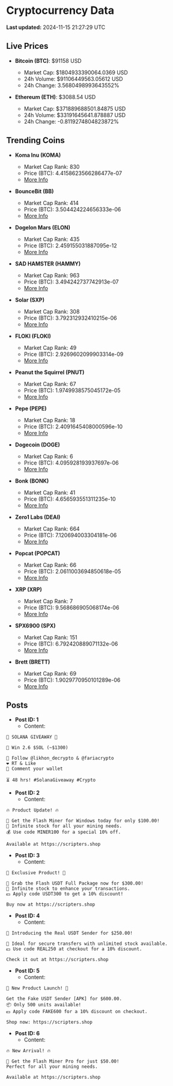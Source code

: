 # Cryptocurrency Data

**Last updated:** 2024-11-15 21:27:29 UTC

## Live Prices
- **Bitcoin (BTC)**: $91158 USD
  - Market Cap: $1804933390064.0369 USD
  - 24h Volume: $91106449563.05612 USD
  - 24h Change: 3.5680498993643552%

- **Ethereum (ETH)**: $3088.54 USD
  - Market Cap: $371889688501.84875 USD
  - 24h Volume: $33191645641.878887 USD
  - 24h Change: -0.8119274804823872%

## Trending Coins
- **Koma Inu (KOMA)**
  - Market Cap Rank: 830
  - Price (BTC): 4.4158623566286477e-07
  - [More Info](https://www.coingecko.com/en/coins/koma-inu)

- **BounceBit (BB)**
  - Market Cap Rank: 414
  - Price (BTC): 3.504424224656333e-06
  - [More Info](https://www.coingecko.com/en/coins/bouncebit)

- **Dogelon Mars (ELON)**
  - Market Cap Rank: 435
  - Price (BTC): 2.459155031887095e-12
  - [More Info](https://www.coingecko.com/en/coins/dogelon-mars)

- **SAD HAMSTER (HAMMY)**
  - Market Cap Rank: 963
  - Price (BTC): 3.494242737742913e-07
  - [More Info](https://www.coingecko.com/en/coins/sad-hamster)

- **Solar (SXP)**
  - Market Cap Rank: 308
  - Price (BTC): 3.792312932410215e-06
  - [More Info](https://www.coingecko.com/en/coins/solar-2)

- **FLOKI (FLOKI)**
  - Market Cap Rank: 49
  - Price (BTC): 2.9269602099903314e-09
  - [More Info](https://www.coingecko.com/en/coins/floki)

- **Peanut the Squirrel (PNUT)**
  - Market Cap Rank: 67
  - Price (BTC): 1.9749938575045172e-05
  - [More Info](https://www.coingecko.com/en/coins/peanut-the-squirrel)

- **Pepe (PEPE)**
  - Market Cap Rank: 18
  - Price (BTC): 2.4091645408000596e-10
  - [More Info](https://www.coingecko.com/en/coins/pepe)

- **Dogecoin (DOGE)**
  - Market Cap Rank: 6
  - Price (BTC): 4.095928193937697e-06
  - [More Info](https://www.coingecko.com/en/coins/dogecoin)

- **Bonk (BONK)**
  - Market Cap Rank: 41
  - Price (BTC): 4.656593551311235e-10
  - [More Info](https://www.coingecko.com/en/coins/bonk)

- **Zero1 Labs (DEAI)**
  - Market Cap Rank: 664
  - Price (BTC): 7.120694003304181e-06
  - [More Info](https://www.coingecko.com/en/coins/zero1-labs)

- **Popcat (POPCAT)**
  - Market Cap Rank: 66
  - Price (BTC): 2.0611003694850618e-05
  - [More Info](https://www.coingecko.com/en/coins/popcat)

- **XRP (XRP)**
  - Market Cap Rank: 7
  - Price (BTC): 9.568686905068174e-06
  - [More Info](https://www.coingecko.com/en/coins/xrp)

- **SPX6900 (SPX)**
  - Market Cap Rank: 151
  - Price (BTC): 6.792420889071132e-06
  - [More Info](https://www.coingecko.com/en/coins/spx6900)

- **Brett (BRETT)**
  - Market Cap Rank: 69
  - Price (BTC): 1.9029770950101289e-06
  - [More Info](https://www.coingecko.com/en/coins/brett-2)

## Posts
- **Post ID: 1**
  - Content:
```
🚀 SOLANA GIVEAWAY 🚀

🎁 Win 2.6 $SOL (~$1300)

🤝 Follow @likhon_decrypto & @fariacrypto
❤️ RT & Like
💬 Comment your wallet

⏳ 48 hrs! #SolanaGiveaway #Crypto
```

- **Post ID: 2**
  - Content:
```
🔥 Product Update! 🔥

🚀 Get the Flash Miner for Windows today for only $100.00!
🔋 Infinite stock for all your mining needs.
💰 Use code MINER100 for a special 10% off.

Available at https://scripters.shop
```

- **Post ID: 3**
  - Content:
```
🎁 Exclusive Product! 🎁

💸 Grab the Flash USDT Full Package now for $300.00!
🎉 Infinite stock to enhance your transactions.
💵 Apply code USDT300 to get a 10% discount!

Buy now at https://scripters.shop
```

- **Post ID: 4**
  - Content:
```
💎 Introducing the Real USDT Sender for $250.00!

💼 Ideal for secure transfers with unlimited stock available.
💵 Use code REAL250 at checkout for a 10% discount.

Check it out at https://scripters.shop
```

- **Post ID: 5**
  - Content:
```
🚀 New Product Launch! 🚀

Get the Fake USDT Sender [APK] for $600.00.
📦 Only 500 units available!
💵 Apply code FAKE600 for a 10% discount on checkout.

Shop now: https://scripters.shop
```

- **Post ID: 6**
  - Content:
```
🔥 New Arrival! 🔥

💸 Get the Flash Miner Pro for just $50.00!
Perfect for all your mining needs.

Available at https://scripters.shop
```

